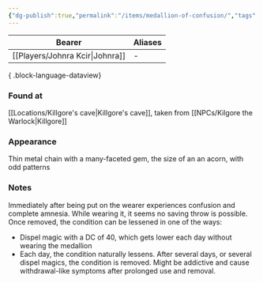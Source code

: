 ```yaml
---
{"dg-publish":true,"permalink":"/items/medallion-of-confusion/","tags":["item"],"dgShowBacklinks":true,"dgShowLocalGraph":true,"noteIcon":"item","created":"2024-01-05T18:41:36.593+01:00","updated":"2024-01-13T10:23:33.023+01:00"}
---
```


| Bearer                  | Aliases |
| ----------------------- | ------- |
| [[Players/Johnra Kcir\|Johnra]] | \-      |

{ .block-language-dataview}
### Found at
[[Locations/Killgore's cave\|Killgore's cave]], taken from [[NPCs/Kilgore the Warlock\|Killgore]]
### Appearance
Thin metal chain with a many-faceted gem, the size of an an acorn, with odd patterns
### Notes
Immediately after being put on the wearer experiences confusion and complete amnesia. While wearing it, it seems no saving throw is possible. Once removed, the condition can be lessened in one of the ways:
- Dispel magic with a DC of 40, which gets lower each day without wearing the medallion
- Each day, the condition naturally lessens. 
After several days, or several dispel magics, the condition is removed.
Might be addictive and cause withdrawal-like symptoms after prolonged use and removal.